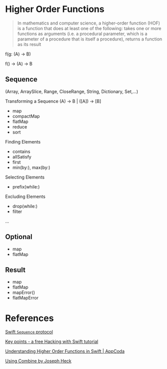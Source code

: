 # Higher Order Functions

> In mathematics and computer science, a higher-order function (HOF) is a function that does at least one of the following: takes one or more functions as arguments (i.e. a procedural parameter, which is a parameter of a procedure that is itself a procedure), returns a function as its result

f(g: (A) -> B)

f() -> (A) -> B

## Sequence

(Array, ArraySlice, Range, CloseRange, String, Dictionary, Set,...)

Transforming a Sequence
    (A) -> B | ([A]) -> [B]
- map
- compactMap
- flatMap
- reduce
- sort

Finding Elements
- contains
- allSatisfy
- first
- min(by:), max(by:)

Selecting Elements
- prefix(while:)

Excluding Elements
- drop(while:)
- filter

...

## Optional
- map
- flatMap

## Result
- map
- flatMap
- mapError()
- flatMapError

# References

[Swift `Sequence` protocol](https://developer.apple.com/documentation/swift/sequence)

[Key points - a free Hacking with Swift tutorial](https://www.hackingwithswift.com/guide/ios-swiftui/7/2/key-points)

[Understanding Higher Order Functions in Swift | AppCoda](https://www.appcoda.com/higher-order-functions-swift/)

[Using Combine by Joseph Heck](https://heckj.github.io/swiftui-notes/)
